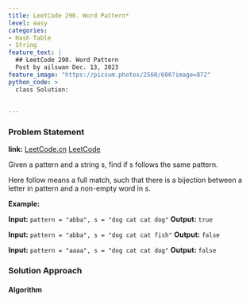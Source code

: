 ```yaml
---
title: LeetCode 290. Word Pattern*
level: easy
categories:
- Hash Table
- String
feature_text: |
  ## LeetCode 290. Word Pattern
  Post by ailswan Dec. 13, 2023
feature_image: "https://picsum.photos/2560/600?image=872"
python_code: >
  class Solution:
      
         
---
```


### Problem Statement
**link:**
[LeetCode.cn](https://leetcode.cn/problems/word-pattern/)
[LeetCode](https://leetcode.com/problems/word-pattern/)

Given a pattern and a string s, find if s follows the same pattern.

Here follow means a full match, such that there is a bijection between a letter in pattern and a non-empty word in s.

 
**Example:**

**Input:** `pattern = "abba", s = "dog cat cat dog"`
**Output:** `true`
 
**Input:** `pattern = "abba", s = "dog cat cat fish"`
**Output:** `false`

**Input:** `pattern = "aaaa", s = "dog cat cat dog"`
**Output:** `false`

### Solution Approach
 

#### Algorithm
 